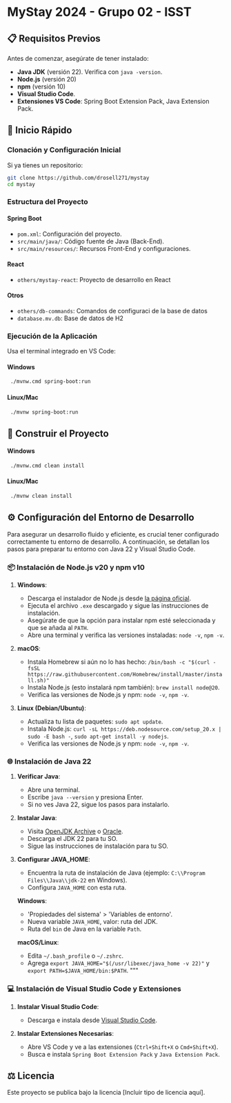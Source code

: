 
# MyStay 2024 - Grupo 02 - ISST

## 📋 Requisitos Previos

Antes de comenzar, asegúrate de tener instalado:

- **Java JDK** (versión 22). Verifica con `java -version`.
- **Node.js** (versión 20)
- **npm** (versión 10)
- **Visual Studio Code**.
- **Extensiones VS Code**: Spring Boot Extension Pack, Java Extension Pack.

## 🚀 Inicio Rápido

### Clonación y Configuración Inicial

Si ya tienes un repositorio:

```bash
git clone https://github.com/drosell271/mystay
cd mystay
```

### Estructura del Proyecto
#### Spring Boot
- `pom.xml`: Configuración del proyecto.
- `src/main/java/`: Código fuente de Java (Back-End).
- `src/main/resources/`: Recursos Front-End y configuraciones.

#### React
- `others/mystay-react`: Proyecto de desarrollo en React 

#### Otros
- `others/db-commands`: Comandos de configuraci de la base de datos
- `database.mv.db`: Base de datos de H2

### Ejecución de la Aplicación

Usa el terminal integrado en VS Code:

#### Windows
 ```bash
  ./mvnw.cmd spring-boot:run
  ```

#### Linux/Mac
 ```bash
  ./mvnw spring-boot:run
  ```

 

## 🧪 Construir el Proyecto
#### Windows
 ```bash
  ./mvnw.cmd clean install
  ```

#### Linux/Mac
 ```bash
  ./mvnw clean install
  ```

## ⚙️ Configuración del Entorno de Desarrollo

Para asegurar un desarrollo fluido y eficiente, es crucial tener configurado correctamente tu entorno de desarrollo. A continuación, se detallan los pasos para preparar tu entorno con Java 22 y Visual Studio Code.

### 📦 Instalación de Node.js v20 y npm v10

1. **Windows**:
   - Descarga el instalador de Node.js desde [la página oficial](https://nodejs.org/).
   - Ejecuta el archivo `.exe` descargado y sigue las instrucciones de instalación.
   - Asegúrate de que la opción para instalar npm esté seleccionada y que se añada al `PATH`.
   - Abre una terminal y verifica las versiones instaladas: `node -v`, `npm -v`.

2. **macOS**:
   - Instala Homebrew si aún no lo has hecho: `/bin/bash -c "$(curl -fsSL https://raw.githubusercontent.com/Homebrew/install/master/install.sh)"`
   - Instala Node.js (esto instalará npm también): `brew install node@20`.
   - Verifica las versiones de Node.js y npm: `node -v`, `npm -v`.

3. **Linux (Debian/Ubuntu)**:
   - Actualiza tu lista de paquetes: `sudo apt update`.
   - Instala Node.js: `curl -sL https://deb.nodesource.com/setup_20.x | sudo -E bash -`, `sudo apt-get install -y nodejs`.
   - Verifica las versiones de Node.js y npm: `node -v`, `npm -v`.

### 🌐 Instalación de Java 22

1. **Verificar Java**:
   - Abre una terminal.
   - Escribe `java --version` y presiona Enter.
   - Si no ves Java 22, sigue los pasos para instalarlo.

2. **Instalar Java**:
   - Visita [OpenJDK Archive](https://jdk.java.net/archive/) o [Oracle](https://www.oracle.com/java/technologies/javase/jdk22-archive-downloads.html).
   - Descarga el JDK 22 para tu SO.
   - Sigue las instrucciones de instalación para tu SO.

3. **Configurar JAVA_HOME**:
   - Encuentra la ruta de instalación de Java (ejemplo: `C:\\Program Files\\Java\\jdk-22` en Windows).
   - Configura `JAVA_HOME` con esta ruta.

   **Windows**:
   - 'Propiedades del sistema' > 'Variables de entorno'.
   - Nueva variable `JAVA_HOME`, valor: ruta del JDK.
   - Ruta del `bin` de Java en la variable `Path`.

   **macOS/Linux**:
   - Edita `~/.bash_profile` o `~/.zshrc`.
   - Agrega `export JAVA_HOME="$(/usr/libexec/java_home -v 22)"` y `export PATH=$JAVA_HOME/bin:$PATH`.
"""



### 💻 Instalación de Visual Studio Code y Extensiones
1. **Instalar Visual Studio Code**:
   - Descarga e instala desde [Visual Studio Code](https://code.visualstudio.com/).

2. **Instalar Extensiones Necesarias**:
   - Abre VS Code y ve a las extensiones (`Ctrl+Shift+X` o `Cmd+Shift+X`).
   - Busca e instala `Spring Boot Extension Pack` y `Java Extension Pack`.



## ⚖️ Licencia

Este proyecto se publica bajo la licencia [Incluir tipo de licencia aquí].
